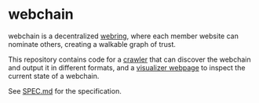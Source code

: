 # webchain

webchain is a decentralized [webring](https://en.wikipedia.org/wiki/Webring),
where each member website can nominate others, creating a walkable graph
of trust.

This repository contains code for a [crawler](scraper) that can discover the webchain
and output it in different formats, and a [visualizer webpage](web) to inspect the
current state of a webchain.

See [SPEC.md](SPEC.md) for the specification.
